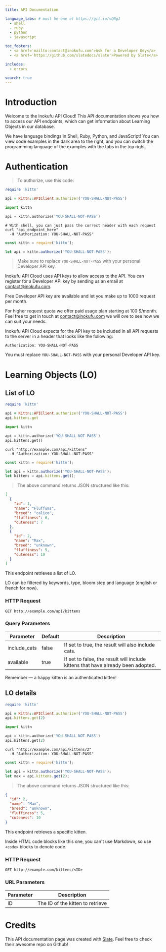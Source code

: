 ```yaml
---
title: API Documentation

language_tabs: # must be one of https://git.io/vQNgJ
  - shell
  - ruby
  - python
  - javascript

toc_footers:
  - <a href='mailto:contact@inokufu.com'>Ask for a Developer Key</a>
  - <a href='https://github.com/slatedocs/slate'>Powered by Slate</a>

includes:
  - errors

search: true
---
```


# Introduction

Welcome to the Inokufu API Cloud! This API documentation shows you how to access our API endpoints, which can get information about Learning Objects in our database.

We have language bindings in Shell, Ruby, Python, and JavaScript! You can view code examples in the dark area to the right, and you can switch the programming language of the examples with the tabs in the top right.

# Authentication

> To authorize, use this code:

```ruby
require 'kittn'

api = Kittn::APIClient.authorize!('YOU-SHALL-NOT-PASS')
```

```python
import kittn

api = kittn.authorize('YOU-SHALL-NOT-PASS')
```

```shell
# With shell, you can just pass the correct header with each request
curl "api_endpoint_here"
  -H "Authorization: YOU-SHALL-NOT-PASS"
```

```javascript
const kittn = require('kittn');

let api = kittn.authorize('YOU-SHALL-NOT-PASS');
```

> Make sure to replace `YOU-SHALL-NOT-PASS` with your personal Developer API key.

Inokufu API Cloud uses API keys to allow access to the API. You can register for a Developer API key by sending us an email at [contact@inokufu.com](mailto:contact@inokufu.com).

Free Developer API key are available and let you make up to 1000 request per month.

For higher request quota we offer paid usage plan starting at 100 $/month. Feel free to get in touch at [contact@inokufu.com](mailto:contact@inokufu.com) we will ove to see how we can suit your needs.

Inokufu API Cloud expects for the API key to be included in all API requests to the server in a header that looks like the following:

`Authorization: YOU-SHALL-NOT-PASS`

<aside class="notice">
You must replace <code>YOU-SHALL-NOT-PASS</code> with your personal Developer API key.
</aside>

# Learning Objects (LO)

## List of LO

```ruby
require 'kittn'

api = Kittn::APIClient.authorize!('YOU-SHALL-NOT-PASS')
api.kittens.get
```

```python
import kittn

api = kittn.authorize('YOU-SHALL-NOT-PASS')
api.kittens.get()
```

```shell
curl "http://example.com/api/kittens"
  -H "Authorization: YOU-SHALL-NOT-PASS"
```

```javascript
const kittn = require('kittn');

let api = kittn.authorize('YOU-SHALL-NOT-PASS');
let kittens = api.kittens.get();
```

> The above command returns JSON structured like this:

```json
[
  {
    "id": 1,
    "name": "Fluffums",
    "breed": "calico",
    "fluffiness": 6,
    "cuteness": 7
  },
  {
    "id": 2,
    "name": "Max",
    "breed": "unknown",
    "fluffiness": 5,
    "cuteness": 10
  }
]
```

This endpoint retrieves a list of LO. 

LO can be filtered by keywords, type, bloom step and language (english or french for now).

### HTTP Request

`GET http://example.com/api/kittens`

### Query Parameters

Parameter | Default | Description
--------- | ------- | -----------
include_cats | false | If set to true, the result will also include cats.
available | true | If set to false, the result will include kittens that have already been adopted.

<aside class="success">
Remember — a happy kitten is an authenticated kitten!
</aside>

## LO details

```ruby
require 'kittn'

api = Kittn::APIClient.authorize!('YOU-SHALL-NOT-PASS')
api.kittens.get(2)
```

```python
import kittn

api = kittn.authorize('YOU-SHALL-NOT-PASS')
api.kittens.get(2)
```

```shell
curl "http://example.com/api/kittens/2"
  -H "Authorization: YOU-SHALL-NOT-PASS"
```

```javascript
const kittn = require('kittn');

let api = kittn.authorize('YOU-SHALL-NOT-PASS');
let max = api.kittens.get(2);
```

> The above command returns JSON structured like this:

```json
{
  "id": 2,
  "name": "Max",
  "breed": "unknown",
  "fluffiness": 5,
  "cuteness": 10
}
```

This endpoint retrieves a specific kitten.

<aside class="warning">Inside HTML code blocks like this one, you can't use Markdown, so use <code>&lt;code&gt;</code> blocks to denote code.</aside>

### HTTP Request

`GET http://example.com/kittens/<ID>`

### URL Parameters

Parameter | Description
--------- | -----------
ID | The ID of the kitten to retrieve

# Credits

This API documentation page was created with [Slate](https://github.com/slatedocs/slate). Feel free to check their awesome repo on Github!

